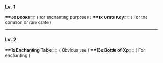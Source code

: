### Lv. 1 
**==3x Books==** ( for enchanting purposes ) **==1x Crate Key==** ( For the common or rare crate )
****
### Lv. 2
**==1x Enchanting Table==** ( Obvious use ) **==13x Bottle of Xp==** ( For enchanting )